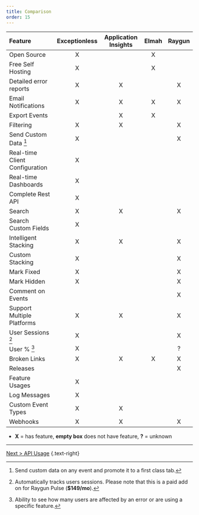 ```yaml
---
title: Comparison
order: 15
---
```

| Feature                        | Exceptionless | Application Insights | Elmah | Raygun |
| :----------------------------- | :-----------: | :------------------: | :---: | :----: |
| Open Source                    | X             |                      | X     |
| Free Self Hosting              | X             |                      | X     |
| Detailed error reports         | X             | X                    |       | X      |
| Email Notifications            | X             | X                    | X     | X      |
| Export Events                  |               | X                    | X     |
| Filtering                      | X             | X                    |       | X      |
| Send Custom Data [^1]          | X             |                      |       | X      |
| Real-time Client Configuration | X             |                      |       |
| Real-time Dashboards           | X             |                      |       |
| Complete Rest API              | X             |                      |       |
| Search                         | X             | X                    |       | X      |
| Search Custom Fields           | X             |                      |       |
| Intelligent Stacking           | X             | X                    |       | X      |
| Custom Stacking                | X             |                      |       | X      |
| Mark Fixed                     | X             |                      |       | X      |
| Mark Hidden                    | X             |                      |       | X      |
| Comment on Events              |               |                      |       | X      |
| Support Multiple Platforms     | X             | X                    |       | X      |
| User Sessions [^2]             | X             |                      |       | X      |
| User % [^3]                    | X             |                      |       | ?      |
| Broken Links                   | X             | X                    | X     | X      |
| Releases                       |               |                      |       | X      |
| Feature Usages                 | X             |                      |       |
| Log Messages                   | X             |                      |       |
| Custom Event Types             | X             | X                    |       |
| Webhooks                       | X             | X                    |       | X      |

- **X** = has feature, **empty box** does not have feature, **?** = unknown

[^1]: Send custom data on any event and promote it to a first class tab.
[^2]: Automatically tracks users sessions. Please note that this is a paid add on for Raygun Pulse (**$149/mo**).
[^3]: Ability to see how many users are affected by an error or are using a specific feature.

---

[Next > API Usage](api) {.text-right}